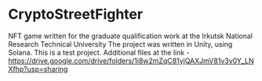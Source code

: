 # CryptoStreetFighter
NFT game written for the graduate qualification work at the Irkutsk National Research Technical University 
The project was written in Unity, using Solana. This is a test project.
Additional files at the link - https://drive.google.com/drive/folders/1i8w2mZqC81yjQAXJmV81v3v0Y_LNXfhp?usp=sharing
